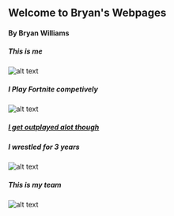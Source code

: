 ## Welcome to Bryan's Webpages

#### By Bryan Williams

##### This is me
![alt text](https://scontent-nrt1-1.xx.fbcdn.net/v/t1.15752-9/42991334_321144842028777_5057746023116439552_n.jpg?_nc_cat=109&oh=b57596047367c57e42ddfa94ee1d9376&oe=5C210FC0)


##### I Play Fortnite competively
![alt text](https://scontent-nrt1-1.xx.fbcdn.net/v/t1.15752-9/42952453_2245389359074875_3422174141237690368_n.jpg?_nc_cat=103&oh=b1ffd9c8915de9e56a910b0813cc2866&oe=5C190267)

##### [I get outplayed alot though](https://www.youtube.com/watch?v=MGwHIhOBc7U) 


##### I wrestled for 3 years
![alt text](https://scontent-nrt1-1.xx.fbcdn.net/v/t1.15752-9/42953184_656840798049305_5648162919460896768_n.jpg?_nc_cat=110&oh=64a84fa4fde9c2955ff5d3baddf3f5d7&oe=5C1BDED6)

##### This is my team
![alt text](https://scontent-nrt1-1.xx.fbcdn.net/v/t1.15752-9/43036327_302372320354740_7692523354711916544_n.jpg?_nc_cat=104&oh=e02fe34630baeafd97374b9277283e76&oe=5C152AE8)


